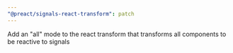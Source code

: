 ```yaml
---
"@preact/signals-react-transform": patch
---
```


Add an "all" mode to the react transform that transforms all components to be reactive to signals
